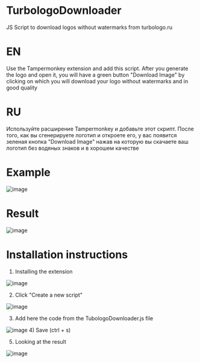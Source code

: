 # TurbologoDownloader
 JS Script to download logos without watermarks from turbologo.ru
# EN 
Use the Tampermonkey extension and add this script. After you generate the logo and open it, you will have a green button "Download Image" by clicking on which you will download your logo without watermarks and in good quality
# RU
Используйте расширение Tampermonkey и добавьте этот скрипт. После того, как вы сгенерируете логотип и откроете его, у вас появится зеленая кнопка "Download Image" нажав на которую вы скачаете ваш логотип без водяных знаков и в хорошем качестве 
# Example
![image](https://github.com/Angelo4ekMur/TurbologoDownloader/assets/93180894/cd72a244-a641-47f6-ba75-c0c702bb19a3)
# Result
![image](https://github.com/Angelo4ekMur/TurbologoDownloader/assets/93180894/c08712d9-366b-4ba4-bf3a-90b0655f4e9f)
# Installation instructions
1) Installing the extension 

![image](https://github.com/Angelo4ekMur/TurbologoDownloader/assets/93180894/69b53fa8-9d9e-4706-a306-d3a252df4c2c)

2) Click "Create a new script"

![image](https://github.com/Angelo4ekMur/TurbologoDownloader/assets/93180894/6eaa2af5-82da-41c9-ae6c-f0aeff3bd625)

3) Add here the code from the TubologoDownloader.js file

![image](https://github.com/Angelo4ekMur/TurbologoDownloader/assets/93180894/50cfc03f-6ed5-42af-bc8d-5750f2720d01)
4) Save (ctrl + s)

5) Looking at the result 

![image](https://github.com/Angelo4ekMur/TurbologoDownloader/assets/93180894/43edb000-1b66-42ff-bd8e-fd6cd1d1f440)

